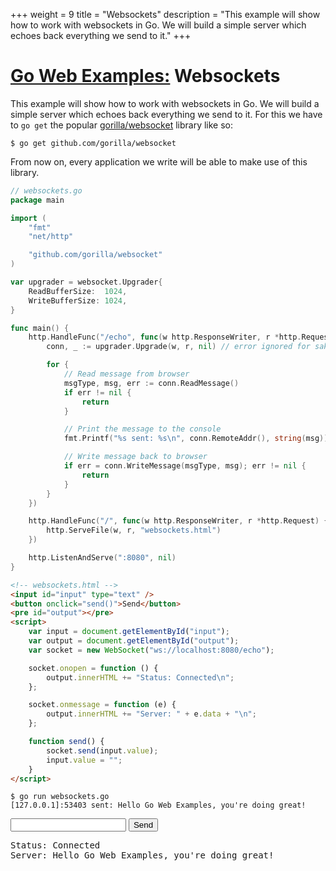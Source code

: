 +++
weight = 9
title = "Websockets"
description = "This example will show how to work with websockets in Go. We will build a simple server which echoes back everything we send to it."
+++

# [Go Web Examples:](/) Websockets

This example will show how to work with websockets in Go. We will build a simple server which echoes back everything we send to it.
For this we have to `go get` the popular <a target="_blank" href="https://github.com/gorilla/websocket">gorilla/websocket</a> library like so:

`$ go get github.com/gorilla/websocket`

From now on, every application we write will be able to make use of this library.
``` go
// websockets.go
package main

import (
	"fmt"
	"net/http"

	"github.com/gorilla/websocket"
)

var upgrader = websocket.Upgrader{
	ReadBufferSize:  1024,
	WriteBufferSize: 1024,
}

func main() {
	http.HandleFunc("/echo", func(w http.ResponseWriter, r *http.Request) {
		conn, _ := upgrader.Upgrade(w, r, nil) // error ignored for sake of simplicity

		for {
			// Read message from browser
			msgType, msg, err := conn.ReadMessage()
			if err != nil {
				return
			}

			// Print the message to the console
			fmt.Printf("%s sent: %s\n", conn.RemoteAddr(), string(msg))

			// Write message back to browser
			if err = conn.WriteMessage(msgType, msg); err != nil {
				return
			}
		}
	})

	http.HandleFunc("/", func(w http.ResponseWriter, r *http.Request) {
		http.ServeFile(w, r, "websockets.html")
	})

	http.ListenAndServe(":8080", nil)
}
```
``` html
<!-- websockets.html -->
<input id="input" type="text" />
<button onclick="send()">Send</button>
<pre id="output"></pre>
<script>
	var input = document.getElementById("input");
	var output = document.getElementById("output");
	var socket = new WebSocket("ws://localhost:8080/echo");

	socket.onopen = function () {
		output.innerHTML += "Status: Connected\n";
	};

	socket.onmessage = function (e) {
		output.innerHTML += "Server: " + e.data + "\n";
	};

	function send() {
		socket.send(input.value);
		input.value = "";
	}
</script>
```
``` console
$ go run websockets.go
[127.0.0.1]:53403 sent: Hello Go Web Examples, you're doing great!
```
<div class="demo">
	<input type="text">
	<button>Send</button>
	<pre>Status: Connected
Server: Hello Go Web Examples, you're doing great!</pre>
</div>
